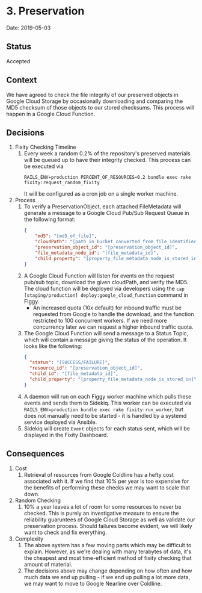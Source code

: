 # 3. Preservation

Date: 2019-05-03

## Status

Accepted

## Context

We have agreed to check the file integrity of our preserved objects in Google
Cloud Storage by occasionally downloading and comparing the MD5 checksum of
those objects to our stored checksums. This process will happen in a Google
Cloud Function.

## Decisions

1. Fixity Checking Timeline
   1. Every week a random 0.2% of the repository's preserved materials will be queued up
      to have their integrity checked. This process can be executed via
      ```
      RAILS_ENV=production PERCENT_OF_RESOURCES=0.2 bundle exec rake fixity:request_random_fixity
      ```
      It will be configured as a cron job on a single worker machine.
2. Process
   1. To verify a PreservationObject, each attached FileMetadata will generate a
      message to a Google Cloud Pub/Sub Request Queue in the following format:
      ```json
      {
          "md5": "[md5_of_file]",
          "cloudPath": "[path_in_bucket_converted_from_file_identifier]",
          "preservation_object_id": "[preservation_object_id]",
          "file_metadata_node_id": "[file_metadata_id]",
          "child_property": "[property_file_metadata_node_is_stored_in]"
      }
      ```
   1. A Google Cloud Function will listen for events on the request pub/sub
      topic, download the given cloudPath, and verify the MD5. The cloud
      function will be deployed via developers using the
      `cap [staging/production] deploy:google_cloud_function` command in Figgy.
      - An increased quota (10x default) for inbound traffic must be requested
        from Google to handle the download, and the function restricted to 100 concurrent
        workers. If we need more concurrency later we can request a higher
        inbound traffic quota.
   1. The Google Cloud Function will send a message to a Status Topic, which
      will contain a message giving the status of the operation. It looks like
      the following:
      ```json
      {
        "status": "[SUCCESS/FAILURE]",
        "resource_id": "[preservation_object_id]",
        "child_id": "[file_metadata_id]",
        "child_property": "[property_file_metadata_node_is_stored_in]"
      }
      ```
   1. A daemon will run on each Figgy worker machine which pulls these events
      and sends them to Sidekiq. This worker can be executed via
      `RAILS_ENV=production bundle exec rake fixity:run_worker`, but does not
      manually need to be started - it is handled by a systemd service deployed
      via Ansible.
   1. Sidekiq will create `Event` objects for each status sent, which will be
      displayed in the Fixity Dashboard.

## Consequences

1. Cost
   1. Retrieval of resources from Google Coldline has a hefty cost associated
      with it. If we find that 10% per year is too expensive for the benefits of
      performing these checks we may want to scale that down.
1. Random Checking
   1. 10% a year leaves a lot of room for some resources to never be checked.
      This is purely an investigative measure to ensure the reliability
      guaruntees of Google Cloud Storage as well as validate our preservation process.
      Should failures become evident, we will likely want to check and fix
      everything.
2. Complexity
   1. The above system has a few moving parts which may be difficult to explain.
      However, as we're dealing with many terabytes of data, it's the cheapest
      and most time-efficient method of fixity checking that amount of material.
   2. The decisions above may change depending on how often and how much data we
      end up pulling - if we end up pulling a lot more data, we may want to move
      to Google Nearline over Coldline.
